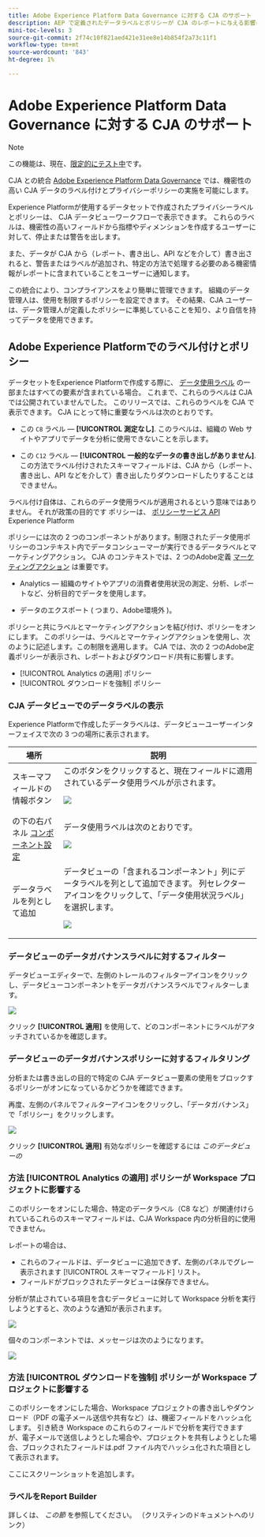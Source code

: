 ```yaml
---
title: Adobe Experience Platform Data Governance に対する CJA のサポート
description: AEP で定義されたデータラベルとポリシーが CJA のレポートに与える影響について説明します。
mini-toc-levels: 3
source-git-commit: 2f74c10f821aed421e31ee8e14b854f2a73c11f1
workflow-type: tm+mt
source-wordcount: '843'
ht-degree: 1%

---
```



# Adobe Experience Platform Data Governance に対する CJA のサポート

>[!NOTE]
>
>この機能は、現在、[限定的にテスト中](/help/release-notes/releases.md)です。

CJA との統合 [Adobe Experience Platform Data Governance](https://experienceleague.adobe.com/docs/experience-platform/data-governance/home.html?lang=en) では、機密性の高い CJA データのラベル付けとプライバシーポリシーの実施を可能にします。

Experience Platformが使用するデータセットで作成されたプライバシーラベルとポリシーは、 CJA データビューワークフローで表示できます。 これらのラベルは、機密性の高いフィールドから指標やディメンションを作成するユーザーに対して、停止または警告を出します。

また、データが CJA から（レポート、書き出し、API などを介して）書き出されると、警告またはラベルが追加され、特定の方法で処理する必要のある機密情報がレポートに含まれていることをユーザーに通知します。

この統合により、コンプライアンスをより簡単に管理できます。 組織のデータ管理人は、使用を制限するポリシーを設定できます。 その結果、CJA ユーザーは、データ管理人が定義したポリシーに準拠していることを知り、より自信を持ってデータを使用できます。

## Adobe Experience Platformでのラベル付けとポリシー

データセットをExperience Platformで作成する際に、 [データ使用ラベル](https://experienceleague.adobe.com/docs/experience-platform/data-governance/labels/reference.html?lang=en) の一部またはすべての要素が含まれている場合。 これまで、これらのラベルは CJA では公開されていませんでした。 このリリースでは、これらのラベルを CJA で表示できます。 CJA にとって特に重要なラベルは次のとおりです。

* この `C8` ラベル — **[!UICONTROL 測定なし]**. このラベルは、組織の Web サイトやアプリでデータを分析に使用できないことを示します。

* この `C12` ラベル — **[!UICONTROL 一般的なデータの書き出しがありません]**. この方法でラベル付けされたスキーマフィールドは、CJA から（レポート、書き出し、API などを介して）書き出したりダウンロードしたりすることはできません。

ラベル付け自体は、これらのデータ使用ラベルが適用されるという意味ではありません。 それが政策の目的です ポリシーは、 [ポリシーサービス API](https://experienceleague.adobe.com/docs/experience-platform/data-governance/api/overview.html?lang=en) Experience Platform

ポリシーには次の 2 つのコンポーネントがあります。制限されたデータ使用ポリシーのコンテキスト内でデータコンシューマーが実行できるデータラベルとマーケティングアクション。 CJA のコンテキストでは、2 つのAdobe定義 [マーケティングアクション](https://experienceleague.adobe.com/docs/experience-platform/data-governance/policies/overview.html?lang=en#appendix) は重要です。

* Analytics — 組織のサイトやアプリの消費者使用状況の測定、分析、レポートなど、分析目的でデータを使用します。

* データのエクスポート ( つまり、Adobe環境外 )。

ポリシーと共にラベルとマーケティングアクションを結び付け、ポリシーをオンにします。 このポリシーは、ラベルとマーケティングアクションを使用し、次のように記述します。この制限を適用します。 CJA では、次の 2 つのAdobe定義ポリシーが表示され、レポートおよびダウンロード/共有に影響します。

* [!UICONTROL Analytics の適用] ポリシー
* [!UICONTROL ダウンロードを強制] ポリシー

### CJA データビューでのデータラベルの表示

Experience Platformで作成したデータラベルは、データビューユーザーインターフェイスで次の 3 つの場所に表示されます。

| 場所 | 説明 |
| --- | --- |
| スキーマフィールドの情報ボタン | このボタンをクリックすると、現在フィールドに適用されているデータ使用ラベルが示されます。<p>![](assets/data-label-left.png) |
| の下の右パネル [コンポーネント設定](/help/data-views/component-settings/overview.md) | データ使用ラベルは次のとおりです。<p>![](assets/data-label-right.png) |
| データラベルを列として追加 | データビューの「含まれるコンポーネント」列にデータラベルを列として追加できます。 列セレクターアイコンをクリックして、「データ使用状況ラベル」を選択します。<p>![](assets/data-label-column.png) |

### データビューのデータガバナンスラベルに対するフィルター

データビューエディターで、左側のトレールのフィルターアイコンをクリックし、データビューコンポーネントをデータガバナンスラベルでフィルターします。

![](assets/filter-labels.png)

クリック **[!UICONTROL 適用]** を使用して、どのコンポーネントにラベルがアタッチされているかを確認します。

### データビューのデータガバナンスポリシーに対するフィルタリング

分析または書き出しの目的で特定の CJA データビュー要素の使用をブロックするポリシーがオンになっているかどうかを確認できます。

再度、左側のパネルでフィルターアイコンをクリックし、「データガバナンス」で「ポリシー」をクリックします。

![](assets/filter-policies.png)

クリック **[!UICONTROL 適用]** 有効なポリシーを確認するには _このデータビューの_

### 方法 [!UICONTROL Analytics の適用] ポリシーが Workspace プロジェクトに影響する

このポリシーをオンにした場合、特定のデータラベル（C8 など）が関連付けられているこれらのスキーマフィールドは、CJA Workspace 内の分析目的に使用できません。

レポートの場合は、

* これらのフィールドは、データビューに追加できず、左側のパネルでグレー表示されます [!UICONTROL スキーマフィールド] リスト。
* フィールドがブロックされたデータビューは保存できません。

分析が禁止されている項目を含むデータビューに対して Workspace 分析を実行しようとすると、次のような通知が表示されます。

![](assets/policy-enforce.png)

個々のコンポーネントでは、メッセージは次のようになります。

![](assets/policy-enforce2.png)

### 方法 [!UICONTROL ダウンロードを強制] ポリシーが Workspace プロジェクトに影響する

このポリシーをオンにした場合、Workspace プロジェクトの書き出しやダウンロード（PDF の電子メール送信や共有など）は、機密フィールドをハッシュ化します。 引き続き Workspace のこれらのフィールドで分析を実行できますが、電子メールで送信しようとした場合や、プロジェクトを共有しようとした場合、ブロックされたフィールドは.pdf ファイル内でハッシュ化された項目として表示されます。

ここにスクリーンショットを追加します。

### ラベルをReport Builder

詳しくは、 _この節_ を参照してください。 （クリスティンのドキュメントへのリンク）
